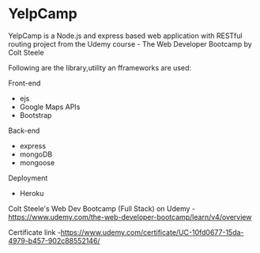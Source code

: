 # YelpCamp
YelpCamp is a Node.js and express based web application with RESTful routing project from the Udemy course - The Web Developer Bootcamp by Colt Steele

Following are the library,utility an fframeworks are used:

Front-end
  - ejs
  - Google Maps APIs
  - Bootstrap
  
Back-end
  - express
  - mongoDB
  - mongoose
  
Deployment     
  - Heroku
  

 Colt Steele's Web Dev Bootcamp (Full Stack) on Udemy - https://www.udemy.com/the-web-developer-bootcamp/learn/v4/overview
 
 Certificate link -https://www.udemy.com/certificate/UC-10fd0677-15da-4979-b457-902c88552146/
 
